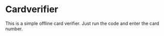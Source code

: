 # Cardverifier
This is a simple offline card verifier.  Just run the code and enter the card number.
